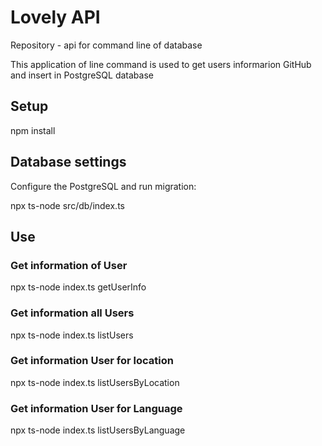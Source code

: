 # Lovely API 
Repository  - api  for command line of database 

This application of line command is used to get users informarion GitHub and insert in PostgreSQL database

## Setup

npm install

## Database settings

Configure the  PostgreSQL and  run  migration:

npx ts-node src/db/index.ts

## Use

### Get information of User 

npx ts-node index.ts getUserInfo <username>

### Get information all Users

npx  ts-node index.ts listUsers

### Get information User for location

npx ts-node index.ts listUsersByLocation <location>

### Get information  User for Language

npx ts-node index.ts listUsersByLanguage <language>
